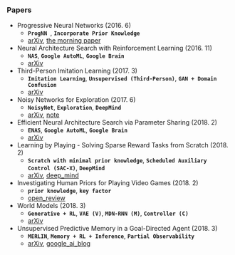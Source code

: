 ### Papers

- Progressive Neural Networks (2016. 6)
	- **`ProgNN `**, **`Incorporate Prior Knowledge`**
	- [arXiv](https://arxiv.org/abs/1606.04671), [the morning paper](https://blog.acolyer.org/2016/10/11/progressive-neural-networks/)
- Neural Architecture Search with Reinforcement Learning (2016. 11)
	- **`NAS`**, **`Google AutoML`**, **`Google Brain`**
	- [arXiv](https://arxiv.org/abs/1611.01578)
- Third-Person Imitation Learning (2017. 3)
	- **`Imitation Learning`**, **`Unsupervised (Third-Person)`**, **`GAN + Domain Confusion`**
	- [arXiv](https://arxiv.org/abs/1703.01703)
- Noisy Networks for Exploration (2017. 6)
	- **`NoisyNet`**, **`Exploration`**, **`DeepMind`**
	- [arXiv](https://arxiv.org/abs/1703.1706.10295), [note](notes/noisy_network_exploration.md)
- Efficient Neural Architecture Search via Parameter Sharing (2018. 2)
	- **`ENAS`**, **`Google AutoML`**, **`Google Brain`**
	- [arXiv](https://arxiv.org/abs/1802.03268)
- Learning by Playing - Solving Sparse Reward Tasks from Scratch (2018. 2)
	- **`Scratch with minimal prior knowledge`**, **`Scheduled Auxiliary Control (SAC-X)`**, **`DeepMind`**
	- [arXiv](https://arxiv.org/abs/1802.10567), [deep_mind](https://deepmind.com/blog/learning-playing/)
- Investigating Human Priors for Playing Video Games (2018. 2)
	- **`prior knowledge`**, **`key factor`**
	- [open_review](https://openreview.net/forum?id=Hk91SGWR-)
- World Models (2018. 3)
	- **`Generative + RL`**, **`VAE (V)`**, **`MDN-RNN (M)`**, **`Controller (C)`**
	- [arXiv](https://arxiv.org/abs/1803.10122)
- Unsupervised Predictive Memory in a Goal-Directed Agent (2018. 3)
	- **`MERLIN`**, **`Memory + RL + Inference`**, **`Partial Observability`**
	- [arXiv](https://arxiv.org/abs/1803.10760), [google_ai_blog](https://ai.googleblog.com/2018/08/moving-beyond-translation-with.html)